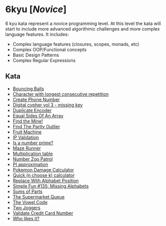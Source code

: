 # 6kyu [*Novice*]
6 kyu kata represent a novice programming level. At this level the kata will start to include more advanced algorithmic challenges and more complex language features. It includes:  
- Complex language features (closures, scopes, monads, etc)  
- Complex OOP/Functional concepts  
- Basic Design Patterns  
- Complex Regular Expressions

## Kata

- [Bouncing Balls](https://www.codewars.com/kata/5544c7a5cb454edb3c000047)
- [Character with longest consecutive repetition](https://www.codewars.com/kata/586d6cefbcc21eed7a001155/)
- [Create Phone Number](https://www.codewars.com/kata/525f50e3b73515a6db000b83)
- [Digital cypher vol 3 - missing key](https://www.codewars.com/kata/5930d8a4b8c2d9e11500002a)
- [Duplicate Encoder](https://www.codewars.com/kata/54b42f9314d9229fd6000d9c)
- [Equal Sides Of An Array](https://www.codewars.com/kata/5679aa472b8f57fb8c000047)
- [Find the Mine!](https://www.codewars.com/kata/528d9adf0e03778b9e00067e/)
- [Find The Parity Outlier](https://www.codewars.com/kata/5526fc09a1bbd946250002dc)
- [Fruit Machine](https://www.codewars.com/kata/590adadea658017d90000039)
- [IP Validation](https://www.codewars.com/kata/515decfd9dcfc23bb6000006)
- [Is a number prime?](https://www.codewars.com/kata/5262119038c0985a5b00029f)
- [Maze Runner](https://www.codewars.com/kata/58663693b359c4a6560001d6)
- [Multiplication table](https://www.codewars.com/kata/534d2f5b5371ecf8d2000a08)
- [Number Zoo Patrol](https://www.codewars.com/kata/5276c18121e20900c0000235)
- [PI approximation](https://www.codewars.com/kata/550527b108b86f700000073f)
- [Pokemon Damage Calculator](https://www.codewars.com/kata/536e9a7973130a06eb000e9f)
- [Quick (n choose k) calculator](https://www.codewars.com/kata/55b22ef242ad87345c0000b2)
- [Replace With Alphabet Position](https://www.codewars.com/kata/546f922b54af40e1e90001da)
- [Simple Fun #135: Missing Alphabets](https://www.codewars.com/kata/58a664bb586e986c940001d5)
- [Sums of Parts](https://www.codewars.com/kata/5ce399e0047a45001c853c2b)
- [The Supermarket Queue](https://www.codewars.com/kata/57b06f90e298a7b53d000a86)
- [The Vowel Code](https://www.codewars.com/kata/53697be005f803751e0015aa)
- [Two Joggers](https://www.codewars.com/kata/5274d9d3ebc3030802000165)
- [Validate Credit Card Number](https://www.codewars.com/kata/5418a1dd6d8216e18a0012b2)
- [Who likes it?](https://www.codewars.com/kata/5266876b8f4bf2da9b000362)
